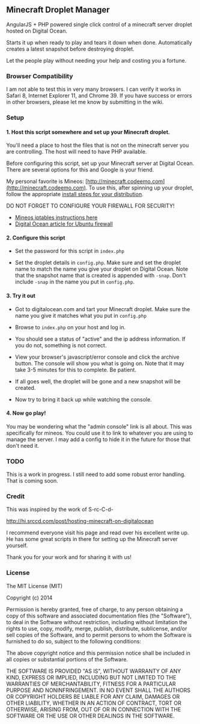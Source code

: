 Minecraft Droplet Manager
-------------------------

AngularJS + PHP powered single click control of a minecraft server droplet hosted on Digital Ocean.

Starts it up when ready to play and tears it down when done. Automatically creates a latest snapshot before destroying droplet.

Let the people play without needing your help and costing you a fortune.

### Browser Compatibility

I am not able to test this in very many browsers. I can verify it works in Safari 8, Internet Explorer 11, and Chrome 39. If you have success or errors in other browsers, please let me know by submitting in the wiki.

### Setup

#### 1. Host this script somewhere and set up your Minecraft droplet.

You'll need a place to host the files that is not on the minecraft server you are controlling. The host will need to have PHP available.

Before configuring this script, set up your Minecraft server at Digital Ocean. There are several options for this and Google is your friend.

My personal favorite is Mineos: [http://minecraft.codeemo.com](http://minecraft.codeemo.com). To use this, after spinning up your droplet, follow the appropriate [install steps for your distribution](http://minecraft.codeemo.com/mineoswiki/index.php?title=Main_Page).

DO NOT FORGET TO CONFIGURE YOUR FIREWALL FOR SECURITY!
- [Mineos iptables instructions here](http://minecraft.codeemo.com/mineoswiki/index.php?title=Iptables)
- [Digital Ocean article for Ubuntu firewall](https://www.digitalocean.com/community/tutorials/additional-recommended-steps-for-new-ubuntu-14-04-servers)

#### 2. Configure this script

- Set the password for this script in `index.php`

- Set the droplet details in `config.php`. Make sure and set the droplet name to match the name you give your droplet on Digital Ocean. Note that the snapshot name that is created is appended with `-snap`. Don't include `-snap` in the name you put in `config.php`.

#### 3. Try it out

- Got to digitalocean.com and tart your Minecraft droplet. Make sure the name you give it matches what you put in `config.php`

- Browse to `index.php` on your host and log in.

- You should see a status of "active" and the ip address information. If you do not, something is not correct.

- View your browser's javascript/error console and click the archive button. The console will show you what is going on. Note that it may take 3-5 minutes for this to complete. Be patient.

- If all goes well, the droplet will be gone and a new snapshot will be created.

- Now try to bring it back up while watching the console.

#### 4. Now go play!

You may be wondering what the "admin console" link is all about. This was specifically for mineos. You could use it to link to whatever you are using to manage the server. I may add a config to hide it in the future for those that don't need it.

### TODO

This is a work in progress. I still need to add some robust error handling. That is coming soon.

### Credit

This was inspired by the work of S-rc-C-d-

http://hi.srccd.com/post/hosting-minecraft-on-digitalocean

I recommend everyone visit his page and read over his excellent write up. He has some great scripts in there for setting up the Minecraft server yourself.

Thank you for your work and for sharing it with us!

### License

The MIT License (MIT)

Copyright (c) 2014

Permission is hereby granted, free of charge, to any person obtaining a copy of this software and associated documentation files (the "Software"), to deal in the Software without restriction, including without limitation the rights to use, copy, modify, merge, publish, distribute, sublicense, and/or sell copies of the Software, and to permit persons to whom the Software is furnished to do so, subject to the following conditions:

The above copyright notice and this permission notice shall be included in all copies or substantial portions of the Software.

THE SOFTWARE IS PROVIDED "AS IS", WITHOUT WARRANTY OF ANY KIND, EXPRESS OR IMPLIED, INCLUDING BUT NOT LIMITED TO THE WARRANTIES OF MERCHANTABILITY, FITNESS FOR A PARTICULAR PURPOSE AND NONINFRINGEMENT. IN NO EVENT SHALL THE AUTHORS OR COPYRIGHT HOLDERS BE LIABLE FOR ANY CLAIM, DAMAGES OR OTHER LIABILITY, WHETHER IN AN ACTION OF CONTRACT, TORT OR OTHERWISE, ARISING FROM, OUT OF OR IN CONNECTION WITH THE SOFTWARE OR THE USE OR OTHER DEALINGS IN THE SOFTWARE.
